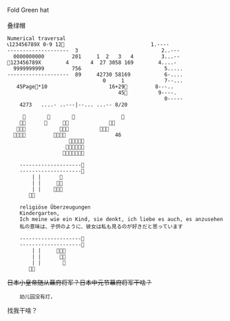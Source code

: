 Fold Green hat </br>     
叠绿帽</br>
    
    Numerical traversal
    📞123456789X 0-9 12🔎                            1.----
    --------------------  3                           2..---
      0000000000         201     1  2   3   4         3...--
    🔎123456789X        4       4  27 3058 169        4....-
      9999999999         756                           5.....
    --------------------  89     42730 58169           6-....
                                   0     1             7--...
       45Page🔎*10                    16+29🔎         8---..
                                        45🔎          9----.
                                                       0-----
        4273   ....- ..---|--... ...-- 8/20

         🔎       🔎       🔎               🔎
        🔎🔎      🔎     🔎🔎             🔎🔎
       🔎🔎🔎           🔎🔎🔎          🔎🔎🔎
      🔎🔎🔎🔎         🔎🔎🔎🔎                46
                        🔎🔎🔎🔎🔎
                       🔎🔎🔎🔎🔎🔎
                      🔎🔎🔎🔎🔎🔎🔎

        --------------------🔎
        --------------------🔎
            | |      🔎
            | |     🔎🔎 
            | |    🔎🔎🔎
           🔎🔎
        
        religiöse Überzeugungen
        Kindergarten,
        Ich meine wie ein Kind, sie denkt, ich liebe es auch, es anzusehen
        私の意味は、子供のように、彼女は私も見るのが好きだと思っています

        --------------------🔎
        --------------------🔎
            | |     🔎🔎🔎
            | |      🔎🔎
            | |       🔎
           🔎🔎     
~~日本小皇帝随从幕府将军？日本中元节幕府将军干啥？~~

        幼儿园没有灯，

找我干啥？
